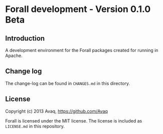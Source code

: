 # Forall development - Version 0.1.0 Beta

## Introduction

A development environment for the Forall packages created for running in Apache.

## Change log

The change-log can be found in `CHANGES.md` in this directory.

## License

Copyright (c) 2013 Avaq, https://github.com/Avaq

Forall is licensed under the MIT license. The license is included as `LICENSE.md` in this
repository.
